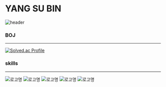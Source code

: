 # YANG SU BIN
![header](https://capsule-render.vercel.app/api?type=wave&color=auto&height=300&section=header&text=&fontSize=90)
### BOJ
---
[![Solved.ac Profile](http://mazassumnida.wtf/api/v2/generate_badge?boj=92chanum)](https://solved.ac/92chanum/)
### skills
---
![로고명](https://img.shields.io/badge/c-A8B9CC.svg?&style=for-the-badge&logo=&logoColor=white) ![로고명](https://img.shields.io/badge/c++-00599C.svg?&style=for-the-badge&logo=C++&logoColor=white) ![로고명](https://img.shields.io/badge/HTML5-E34F26.svg?&style=for-the-badge&logo=html5&logoColor=white) ![로고명](https://img.shields.io/badge/css-1572B6.svg?&style=for-the-badge&logo=css3&logoColor=white) ![로고명](https://img.shields.io/badge/JavaScript-F7DF1E.svg?&style=for-the-badge&logo=javascript&logoColor=white)
